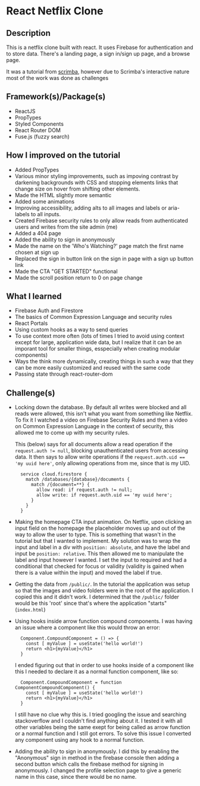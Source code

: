 # React Netflix Clone

## Description
This is a netflix clone built with react. It uses Firebase for authentication and to store data. There's a landing page, a sign in/sign up page, and a browse page.

It was a tutorial from [scrimba](scrimba.com), however due to Scrimba's interactive nature most of the work was done as challenges 
 
## Framework(s)/Package(s)
* ReactJS
* PropTypes
* Styled Components
* React Router DOM
* Fuse.js (fuzzy search)

## How I improved on the tutorial
* Added PropTypes
* Various minor styling improvements, such as impoving contrast by darkening backgrounds with CSS and stopping elements links that change size on hover from shifting other elements.
* Made the HTML slightly more semantic
* Added some animations
* Improving accessibility, adding alts to all images and labels or aria-labels to all inputs.
* Created Firebase security rules to only allow reads from authenticated users and writes from the site admin (me)
* Added a 404 page
* Added the ability to sign in anonymously
* Made the name on the 'Who's Watching?' page match the first name chosen at sign up
* Replaced the sign in button link on the sign in page with a sign up button link
* Made the CTA "GET STARTED" functional
* Made the scroll position return to 0 on page change


## What I learned
* Firebase Auth and Firestore
* The basics of Common Expression Language and security rules
* React Portals
* Using custom hooks as a way to send queries
* To use context more often (lots of times I tried to avoid using context except for large, application wide data, but I realize that it can be an imporant tool for smaller things, esspecially when creating modular components)
* Ways the think more dynamically, creating things in such a way that they can be more easily customized and reused with the same code
* Passing state through react-router-dom

## Challenge(s)
* Locking down the database. By default all writes were blocked and all reads were allowed, this isn't what you want from something like Netflix. To fix it I watched a video on Firebase Security Rules and then a video on Common Expression Language in the context of security, this allowed me to come up with my security rules. 

    This (below) says for all documents allow a read operation if the ```request.auth != null```, blocking unauthenticated users from accessing data. It then says to allow write operations if the ```request.auth.uid == 'my uuid here'```, only allowing operations from me, since that is my UID.


        service cloud.firestore {
          match /databases/{database}/documents {
            match /{document=**} {
              allow read: if request.auth != null;
              allow write: if request.auth.uid == 'my uuid here';
            }
          }
        }


* Making the homepage CTA input animation. On Netflix, upon clicking an input field on the homepage the placeholder moves up and out of the way to allow the user to type. This is something that wasn't in the tutorial but that I wanted to implement. My solution was to wrap the input and label in a div with ```position: absolute```, and have the label and input be ```position: relative```. This then allowed me to manipulate the label and input however I wanted. I set the input to required and had a conditional that checked for focus or validity (validity is gained when there is a value within the input) and moved the label if true. 

* Getting the data from ```/public/```. In the tutorial the application was setup so that the images and video folders were in the root of the application. I copied this and it didn't work. I determined that the ```/public/``` folder would be this 'root' since that's where the application "starts" (```index.html```)

* Using hooks inside arrow function compound components. I was having an issue where a component like this would throw an error:

        Component.CompoundComponent = () => {
          const [ myValue ] = useState('hello world!')
          return <h1>{myValue}</h1>
        }

  I ended figuring out that in order to use hooks inside of a component like this I needed to declare it as a normal function component, like so:

        Component.CompoundComponent = function ComponentCompoundComponent() {
          const [ myValue ] = useState('hello world!')
          return <h1>{myValue}</h1>
        }

  I still have no clue why this is. I tried googling the issue and searching stackoverflow and I couldn't find anything about it. I tested it with all other variables being the same exept for being called as arrow function or a normal function and I still got errors. To solve this issue I converted any component using any hook to a normal function.

* Adding the ability to sign in anonymously. I did this by enabling the "Anonymous" sign in method in the firebase console then adding a second button which calls the firebase method for signing in anonymously. I changed the profile selection page to give a generic name in this case, since there would be no name.
